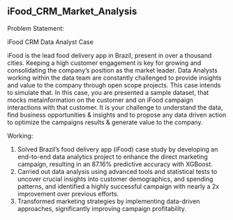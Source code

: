 ## iFood_CRM_Market_Analysis

Problem Statement:

iFood CRM Data Analyst Case

iFood is the lead food delivery app in Brazil, present in over a thousand cities.
Keeping a high customer engagement is key for growing and consolidating the company’s position as the market leader.
Data Analysts working within the data team are constantly challenged to provide insights and value to the company through open scope projects. This case intends to simulate that.
In this case, you are presented a sample dataset, that mocks metainformation on the customer and on iFood campaign interactions with that customer.
It is your challenge to understand the data, find business opportunities & insights and to propose any data driven action to optimize the campaigns results & generate value to the company.

Working:

1) Solved Brazil’s food delivery app (iFood) case study by developing an end-to-end data analytics project to enhance the direct marketing campaign, resulting in an 87.16% predictive accuracy with XGBoost.
2) Carried out data analysis using advanced tools and statistical tests to uncover crucial insights into customer demographics, and spending patterns, and identified a highly successful campaign with nearly a 2x improvement over previous efforts.
3) Transformed marketing strategies by implementing data-driven approaches, significantly improving campaign profitability.
